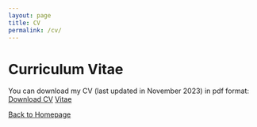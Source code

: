 ```yaml
---
layout: page
title: CV
permalink: /cv/
---
```


# Curriculum Vitae

You can download my CV (last updated in November 2023) in pdf format: [Download CV](cv.pdf)
[Vitae](https://github.com/atacker22dw/atacker22dw.github.io/blob/main/cv.pdf)

[Back to Homepage](index.md)
